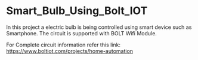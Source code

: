 # Smart_Bulb_Using_Bolt_IOT
In this project a electric bulb is being controlled using smart device such as Smartphone. The circuit is supported with BOLT Wifi Module.

For Complete circuit information refer this link:
https://www.boltiot.com/projects/home-automation
